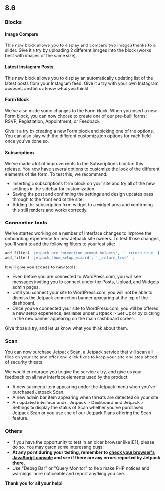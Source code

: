 ## 8.6

### Blocks

#### Image Compare

This new block allows you to display and compare two images thanks to a slider. Give it a try by uploading 2 different images into the block (works best with images of the same size).

#### Latest Instagram Posts

This new block allows you to display an automatically updating list of the latest posts from your Instagram feed. Give it a try with your own Instagram account, and let us know what you think!

#### Form Block

We've also made some changes to the Form block. When you insert a new Form block, you can now choose to create one of our pre-built forms: RSVP, Registration, Appointment, or Feedback.

Give it a try by creating a new Form block and picking one of the options. You can also play with the different customization options for each field once you've done so.

#### Subscriptions

We've made a lot of improvements to the Subscriptions block in this release. You now have several options to customize the look of the different elements of the form. To test this, we recommend: 

- Inserting a subscriptions form block on your site and try all of the new settings in the sidebar for customization.
- Saving the post and confirming the settings and design updates pass through to the front end of the site.
- Adding the subscription form widget to a widget area and confirming this still renders and works correctly.

### Connection tools

We've started working on a number of interface changes to improve the onboarding experience for new Jetpack site owners. To test those changes, you'll want to add the following filters to your test site:

```php
add_filter( 'jetpack_pre_connection_prompt_helpers', '__return_true' );
add_filter( 'jetpack_show_setup_wizard', '__return_true' );
```

It will give you access to new tools:

- Even before you are connected to WordPress.com, you will see messages inviting you to connect under the Posts, Upload, and Widgets admin pages.
- Until you connect your site to WordPress.com, you will not be able to dismiss the Jetpack connection banner appearing at the top of the dashboard.
- Once you've connected your site to WordPress.com, you will be offered a new setup experience, available under Jetpack > Set Up or by clicking in the new banner appearing on the main dashboard screen.

Give those a try, and let us know what you think about them.

### Scan

You can now purchase [Jetpack Scan](https://jetpack.com/upgrade/scan/), a Jetpack service that will scan all files on your site and offer one-click fixes to keep your site one step ahead of security threats.

We would encourage you to give the service a try, and give us your feedback on all new interface elements used by the product:

- A new submenu item appearing under the Jetpack menu when you've purchased Jetpack Scan.
- A new admin bar item appearing when threats are detected on your site.
- An updated interface under Jetpack > Dashboard and Jetpack > Settings to display the status of Scan whether you've purchased Jetpack Scan or you use one of our Jetpack Plans offering the Scan feature.

### Others

- If you have the opportunity to test in an older browser like IE11, please do so. You may catch some interesting bugs!
- **At any point during your testing, remember to [check your browser's JavaScript console](https://codex.wordpress.org/Using_Your_Browser_to_Diagnose_JavaScript_Errors#Step_3:_Diagnosis) and see if there are any errors reported by Jetpack there.**
- Use "Debug Bar" or "Query Monitor" to help make PHP notices and warnings more noticeable and report anything you see.

**Thank you for all your help!**
